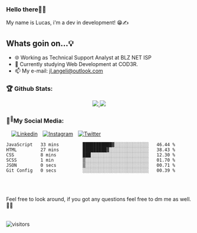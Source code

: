 ### Hello there👋👋
My name is Lucas, i'm a dev in development!  😁✍️
## Whats goin on...💡
- 🌐 Working as Technical Support Analyst at BLZ NET ISP
- 🌱 Currently studying Web Development at COD3R.
- 📫 My e-mail: jl.angeli@outlook.com

### 🏆 Github Stats:
<p align="center">
    <a href="https://github.com/Luaxlz/">
        <img src="https://github-readme-stats-jha-vineet69.vercel.app/api?username=Luaxlz&hide=stars&count_private=true&show_icons=true&theme=material-palenight" />
        <img src="https://github-readme-stats.vercel.app/api/top-langs/?username=Luaxlz&count_private=true&theme=material-palenight&layout=compact" /> 
    </a>
</p>

### 👤<sup>💭</sup>My Social Media:
  &emsp;[![Linkedin](https://img.shields.io/badge/LinkedIn-0077B5?style=for-the-badge&logo=linkedin&logoColor=white)](https://br.linkedin.com/in/jlangeli)&emsp;[![Instagram](https://img.shields.io/badge/Instagram-E4405F?style=for-the-badge&logo=instagram&logoColor=white)](https://www.instagram.com/itsluky/)&emsp;[![Twitter](https://img.shields.io/badge/Twitter-1DA1F2?style=for-the-badge&logo=twitter&logoColor=white)](https://twitter.com/luaxlz)&emsp;


<!--START_SECTION:waka-->

```text
JavaScript   33 mins         ███████████▓░░░░░░░░░░░░░   46.44 %
HTML         27 mins         █████████▓░░░░░░░░░░░░░░░   38.43 %
CSS          8 mins          ███░░░░░░░░░░░░░░░░░░░░░░   12.30 %
SCSS         1 min           ▒░░░░░░░░░░░░░░░░░░░░░░░░   01.70 %
JSON         0 secs          ▒░░░░░░░░░░░░░░░░░░░░░░░░   00.71 %
Git Config   0 secs          ░░░░░░░░░░░░░░░░░░░░░░░░░   00.39 %
```

<!--END_SECTION:waka--> <br> <br>


Feel free to look around, if you got any questions feel free to dm me as well. 🤔🙋 <br><br><br>
![visitors](https://visitor-badge.glitch.me/badge?page_id=Luaxlz.Luaxlz)



<!--**Luaxlz/Luaxlz** is a ✨ _special_ ✨ repository because its `README.md` (this file) appears on your GitHub profile.

Here are some ideas to get you started:

- 🔭 I’m currently working on ...
- 🌱 I’m currently learning ...
- 👯 I’m looking to collaborate on ...
- 🤔 I’m looking for help with ...
- 💬 Ask me about ...
- 📫 How to reach me: ...
- 😄 Pronouns: ...
- ⚡ Fun fact: ...
-->
